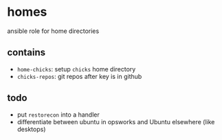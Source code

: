 homes
=====

ansible role for home directories

contains
--------

* `home-chicks`: setup `chicks` home directory
* `chicks-repos`: git repos after key is in github

todo
----

* put `restorecon` into a handler
* differentiate between ubuntu in opsworks and Ubuntu elsewhere (like desktops)
